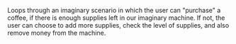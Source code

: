 Loops through an imaginary scenario in which the user can "purchase" a coffee, if there is enough supplies left in our imaginary machine. If not, the user can choose to add more supplies, check the level of supplies, and also remove money from the machine.
